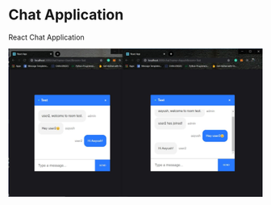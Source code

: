 # Chat Application
React Chat Application

![](https://github.com/AayushTyagi1/Chat-Application/blob/master/Chatroom.JPG)
